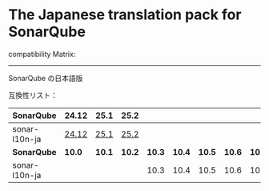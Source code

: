# The Japanese translation pack for SonarQube

compatibility Matrix:

---

SonarQube の日本語版

互換性リスト：

| **SonarQube** | **24.12**                                                                     | **25.1**                                                                    |   **25.2**       |          |          |          |          |          |
| ------------- | ----------------------------------------------------------------------------- | --------------------------------------------------------------------------- | -------- | -------- | -------- | -------- | -------- | -------- |
| sonar-l10n-ja | [24.12](https://github.com/naoyayamamoto/sonar-l10n-ja/releases/tag/v24.12.0) | [25.1](https://github.com/naoyayamamoto/sonar-l10n-ja/releases/tag/v25.1.0) |      [25.2](https://github.com/naoyayamamoto/sonar-l10n-ja/releases/tag/v25.2.0)    |          |          |          |          |          |
| **SonarQube** | **10.0**                                                                      | **10.1**                                                                    | **10.2** | **10.3** | **10.4** | **10.5** | **10.6** | **10.7** |
| sonar-l10n-ja |                                                                               |                                                                             |          | 10.3     | 10.4     | 10.5     | 10.6     | 10.7     |
